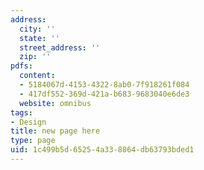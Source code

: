 ```yaml
---
address:
  city: ''
  state: ''
  street_address: ''
  zip: ''
pdfs:
  content:
  - 5184067d-4153-4322-8ab0-7f918261f084
  - 417df552-369d-421a-b683-9683040e6de3
  website: omnibus
tags:
- Design
title: new page here
type: page
uid: 1c499b5d-6525-4a33-8864-db63793bded1
---
```

